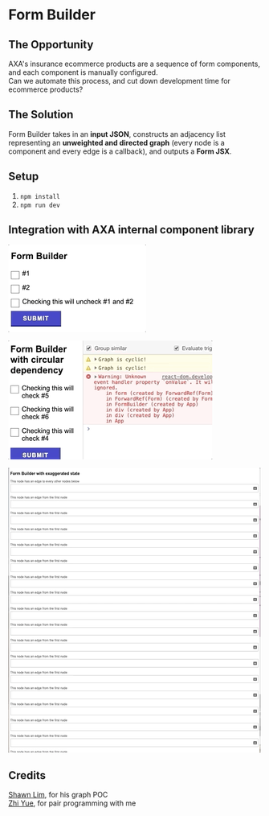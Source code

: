# Form Builder

## The Opportunity

AXA's insurance ecommerce products are a sequence of form components, and each component is manually configured. <br />
Can we automate this process, and cut down development time for ecommerce products?

## The Solution

Form Builder takes in an **input JSON**, constructs an adjacency list representing an **unweighted and directed graph** (every node is a component and every edge is a callback), and outputs a **Form JSX**. <br />

## Setup

1. `npm install`
2. `npm run dev`

## Integration with AXA internal component library

![Default Form](DefaultState.gif)

![Circular Form](CircularState.gif)

![Exaggerated Form](ExaggeratedForm.gif)

## Credits

[Shawn Lim](https://github.com/geekyme/demo-react-hooks), for his graph POC <br />
[Zhi Yue](https://github.com/ZhiyueYi), for pair programming with me
